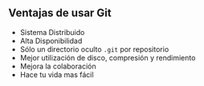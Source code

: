 ##  Ventajas de usar Git

* Sistema Distribuido
* Alta Disponibilidad
* Sólo un directorio oculto `.git` por repositorio
* Mejor utilización de disco, compresión y rendimiento
* Mejora la colaboración
* Hace tu vida mas fácil